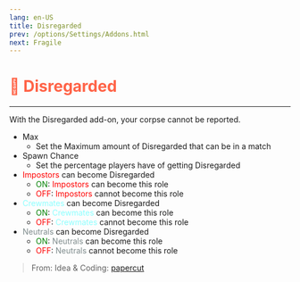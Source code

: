 ```yaml
---
lang: en-US
title: Disregarded
prev: /options/Settings/Addons.html
next: Fragile
---
```


# <font color=#ff6347>🤚 <b>Disregarded</b></font> <Badge text="Harmful" type="tip" vertical="middle"/>
---

With the Disregarded add-on, your corpse cannot be reported.
* Max
  * Set the Maximum amount of Disregarded that can be in a match
* Spawn Chance
  * Set the percentage players have of getting Disregarded
* <font color=red>Impostors</font> can become Disregarded
  * <font color=green>ON</font>: <font color=red>Impostors</font> can become this role
  * <font color=red>OFF</font>: <font color=red>Impostors</font> cannot become this role
* <font color=#8cffff>Crewmates</font> can become Disregarded
  * <font color=green>ON</font>: <font color=#8cffff>Crewmates</font> can become this role
  * <font color=red>OFF</font>: <font color=#8cffff>Crewmates</font> cannot become this role
* <font color=#7f8c8d>Neutrals</font> can become Disregarded
  * <font color=green>ON</font>: <font color=#7f8c8d>Neutrals</font> can become this role
  * <font color=red>OFF</font>: <font color=#7f8c8d>Neutrals</font> cannot become this role

> From: Idea & Coding: [papercut](https://github.com/lars-wu)
